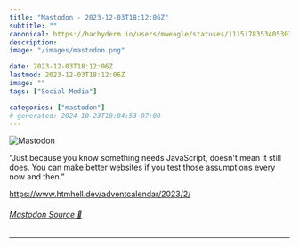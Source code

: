 ```yaml
---
title: "Mastodon - 2023-12-03T18:12:06Z"
subtitle: ""
canonical: https://hachyderm.io/users/mweagle/statuses/111517835340530326
description:
image: "/images/mastodon.png"

date: 2023-12-03T18:12:06Z
lastmod: 2023-12-03T18:12:06Z
image: ""
tags: ["Social Media"]

categories: ["mastodon"]
# generated: 2024-10-23T18:04:53-07:00
---
```

![Mastodon](/images/mastodon.png)

<p>“Just because you know something needs JavaScript, doesn&#39;t mean it still does. You can make better websites if you test those assumptions every now and then.”</p><p><a href="https://www.htmhell.dev/adventcalendar/2023/2/" target="_blank" rel="nofollow noopener noreferrer" translate="no"><span class="invisible">https://www.</span><span class="ellipsis">htmhell.dev/adventcalendar/202</span><span class="invisible">3/2/</span></a></p>


###### [Mastodon Source 🐘](https://hachyderm.io/@mweagle/111517835340530326)

___
